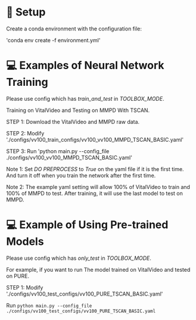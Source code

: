 # :wrench: Setup

Create a conda environment with the configuration file:

'conda env create -f environment.yml'

# :computer: Examples of Neural Network Training

Please use config which has *train_and_test* in *TOOLBOX_MODE*.

Training on VitalVideo and Testing on MMPD With TSCAN.

STEP 1: Download the VitalVideo and MMPD raw data.

STEP 2: Modify './configs/vv100_train_configs/vv100_vv100_MMPD_TSCAN_BASIC.yaml'

STEP 3: Run 'python main.py --config_file ./configs/vv100_vv100_MMPD_TSCAN_BASIC.yaml'

Note 1: Set *DO PREPROCESS* to *True* on the yaml file if it is the first time. And turn it off when you train the network after the first time.

Note 2: The example yaml setting will allow 100% of VitalVideo to train and 100% of MMPD to test. 
After training, it will use the last model to test on MMPD.

# :computer: Example of Using Pre-trained Models

Please use config which has *only_test* in *TOOLBOX_MODE*.

For example, if you want to run The model trained on VitalVideo and tested on PURE.

STEP 1: Modify './configs/vv100_test_configs/vv100_PURE_TSCAN_BASIC.yaml'

Run `python main.py --config_file ./configs/vv100_test_configs/vv100_PURE_TSCAN_BASIC.yaml`



